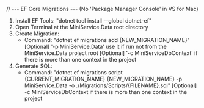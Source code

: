 // --- EF Core Migrations --- (No 'Package Manager Console' in VS for Mac)

1. Install EF Tools: "dotnet tool install --global dotnet-ef"
2. Open Terminal at the MiniService.Data root directory
3. Create Migration:
    - Command: "dotnet ef migrations add {NEW_MIGRATION_NAME}"
      [Optional] '-p MiniService.Data' use it if run not from the MiniService.Data project root
      [Optional] '-c MiniServiceDbContext' if there is more than one context in the project
4. Generate SQL:
    - Command: "dotnet ef migrations script {CURRENT_MIGRATION_NAME} {NEW_MIGRATION_NAME} -p MiniService.Data -o
      ./Migrations/Scripts/{FILENAME}.sql"
      [Optional] -c MiniServiceDbContext if there is more than one context in the project